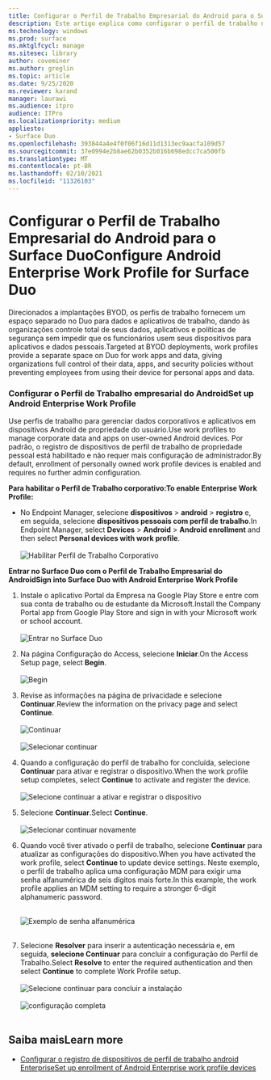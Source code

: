 ```yaml
---
title: Configurar o Perfil de Trabalho Empresarial do Android para o Surface Duo
description: Este artigo explica como configurar o perfil de trabalho no Surface Duo.
ms.technology: windows
ms.prod: surface
ms.mktglfcycl: manage
ms.sitesec: library
author: coveminer
ms.author: greglin
ms.topic: article
ms.date: 9/25/2020
ms.reviewer: karand
manager: laurawi
ms.audience: itpro
audience: ITPro
ms.localizationpriority: medium
appliesto:
- Surface Duo
ms.openlocfilehash: 393844a4e4f0f06f16d11d1313ec9aacfa109d57
ms.sourcegitcommit: 37e0994e2b8ae62b0352b016b698edcc7ca500fb
ms.translationtype: MT
ms.contentlocale: pt-BR
ms.lasthandoff: 02/10/2021
ms.locfileid: "11326103"
---
```

# <span data-ttu-id="101a4-103">Configurar o Perfil de Trabalho Empresarial do Android para o Surface Duo</span><span class="sxs-lookup"><span data-stu-id="101a4-103">Configure Android Enterprise Work Profile for Surface Duo</span></span>

<span data-ttu-id="101a4-104">Direcionados a implantações BYOD, os perfis de trabalho fornecem um espaço separado no Duo para dados e aplicativos de trabalho, dando às organizações controle total de seus dados, aplicativos e políticas de segurança sem impedir que os funcionários usem seus dispositivos para aplicativos e dados pessoais.</span><span class="sxs-lookup"><span data-stu-id="101a4-104">Targeted at  BYOD deployments, work profiles provide a separate space on Duo for work apps and data, giving organizations full control of their data, apps, and security policies without preventing employees from using their device for personal apps and data.</span></span>

### <span data-ttu-id="101a4-105">Configurar o Perfil de Trabalho empresarial do Android</span><span class="sxs-lookup"><span data-stu-id="101a4-105">Set up Android Enterprise Work Profile</span></span>

<span data-ttu-id="101a4-106">Use perfis de trabalho para gerenciar dados corporativos e aplicativos em dispositivos Android de propriedade do usuário.</span><span class="sxs-lookup"><span data-stu-id="101a4-106">Use work profiles to manage corporate data and apps on user-owned Android devices.</span></span> <span data-ttu-id="101a4-107">Por padrão, o registro de dispositivos de perfil de trabalho de propriedade pessoal está habilitado e não requer mais configuração de administrador.</span><span class="sxs-lookup"><span data-stu-id="101a4-107">By default, enrollment of personally owned work profile devices is enabled and requires no further admin configuration.</span></span>  

**<span data-ttu-id="101a4-108">Para habilitar o Perfil de Trabalho corporativo:</span><span class="sxs-lookup"><span data-stu-id="101a4-108">To enable Enterprise Work Profile:</span></span>**

- <span data-ttu-id="101a4-109">No Endpoint Manager, selecione **dispositivos**  >  **android**  >  **registro** e, em seguida, selecione **dispositivos pessoais com perfil de trabalho**.</span><span class="sxs-lookup"><span data-stu-id="101a4-109">In Endpoint Manager, select **Devices** > **Android** > **Android enrollment** and then select **Personal devices with work profile**.</span></span>
<br><br>
 ![Habilitar Perfil de Trabalho Corporativo](images/enroll-start.png)

 
**<span data-ttu-id="101a4-111">Entrar no Surface Duo com o Perfil de Trabalho Empresarial do Android</span><span class="sxs-lookup"><span data-stu-id="101a4-111">Sign into Surface Duo with Android Enterprise Work Profile</span></span>**

1. <span data-ttu-id="101a4-112">Instale o aplicativo Portal da Empresa na Google Play Store e entre com sua conta de trabalho ou de estudante da Microsoft.</span><span class="sxs-lookup"><span data-stu-id="101a4-112">Install the Company Portal app from Google Play Store and sign in with your Microsoft work or school account.</span></span><br><br>
![Entrar no Surface Duo](images/duo-wp-1.png)
 
2. <span data-ttu-id="101a4-114">Na página Configuração do Access, selecione **Iniciar**.</span><span class="sxs-lookup"><span data-stu-id="101a4-114">On the Access Setup page, select **Begin**.</span></span><br><br>
![Begin](images/duo-wp-2.png)

3. <span data-ttu-id="101a4-116">Revise as informações na página de privacidade e selecione **Continuar**.</span><span class="sxs-lookup"><span data-stu-id="101a4-116">Review the information on the privacy page and select **Continue**.</span></span><br><br>
 ![Continuar](images/duo-wp-3.png)
<br><br>
 ![Selecionar continuar](images/duo-wp-4.png)
 
4. <span data-ttu-id="101a4-119">Quando a configuração do perfil de trabalho for concluída, selecione **Continuar** para ativar e registrar o dispositivo.</span><span class="sxs-lookup"><span data-stu-id="101a4-119">When the work profile setup completes, select **Continue** to activate and register the device.</span></span><br><br>
 ![Selecione continuar a ativar e registrar o dispositivo](images/duo-wp-5.png)

5. <span data-ttu-id="101a4-121">Selecione **Continuar**.</span><span class="sxs-lookup"><span data-stu-id="101a4-121">Select **Continue**.</span></span><br><br>
 ![Selecionar continuar novamente](images/duo-wp-6.png)

6. <span data-ttu-id="101a4-123">Quando você tiver ativado o perfil de trabalho, selecione **Continuar** para atualizar as configurações do dispositivo.</span><span class="sxs-lookup"><span data-stu-id="101a4-123">When you have activated the work profile, select **Continue** to update device settings.</span></span> <span data-ttu-id="101a4-124">Neste exemplo, o perfil de trabalho aplica uma configuração MDM para exigir uma senha alfanumérica de seis dígitos mais forte.</span><span class="sxs-lookup"><span data-stu-id="101a4-124">In this example, the work profile applies an MDM setting to require a stronger 6-digit alphanumeric password.</span></span> <br><br>

     ![Exemplo de senha alfanumérica](images/duo-wp-7.png)<br><br>
7. <span data-ttu-id="101a4-126">Selecione **Resolver** para inserir a autenticação necessária e, em seguida, **selecione Continuar** para concluir a configuração do Perfil de Trabalho.</span><span class="sxs-lookup"><span data-stu-id="101a4-126">Select **Resolve** to enter the required authentication and then select **Continue** to complete Work Profile setup.</span></span> <br><br>
     ![Selecione continuar para concluir a instalação](images/duo-wp-8.png)<br><br>
     ![configuração completa](images/duo-wp-9.png)<br><br>

## <span data-ttu-id="101a4-129">Saiba mais</span><span class="sxs-lookup"><span data-stu-id="101a4-129">Learn more</span></span>

- [<span data-ttu-id="101a4-130">Configurar o registro de dispositivos de perfil de trabalho android Enterprise</span><span class="sxs-lookup"><span data-stu-id="101a4-130">Set up enrollment of Android Enterprise work profile devices</span></span>](https://docs.microsoft.com/mem/intune/enrollment/android-work-profile-enroll)


